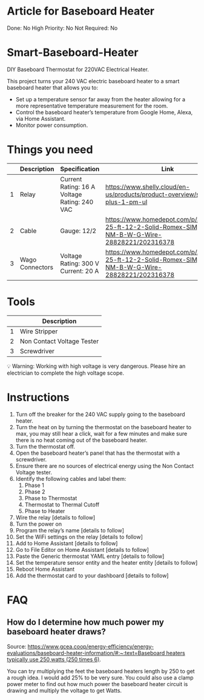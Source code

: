 # Article for Baseboard Heater

Done: No
High Priority: No
Not Required: No

# Smart-Baseboard-Heater

DIY Baseboard Thermostat for 220VAC Electrical Heater.

This project turns your 240 VAC electric baseboard heater to a smart baseboard heater that allows you to:

- Set up a temperature sensor far away from the heater allowing for a more representative temperature measurement for the room.
- Control the baseboard heater’s temperature from Google Home, Alexa, via Home Assistant.
- Monitor power consumption.

# Things you need

|  | Description | Specification | Link |
| --- | --- | --- | --- |
| 1 | Relay | Current Rating: 16 A  Voltage Rating: 240 VAC | https://www.shelly.cloud/en-us/products/product-overview/shelly-plus-1-pm-ul |
| 2 | Cable | Gauge: 12/2 | https://www.homedepot.com/p/Southwire-25-ft-12-2-Solid-Romex-SIMpull-CU-NM-B-W-G-Wire-28828221/202316378 |
| 3 | Wago Connectors | Voltage Rating: 300 V Current: 20 A | https://www.homedepot.com/p/Southwire-25-ft-12-2-Solid-Romex-SIMpull-CU-NM-B-W-G-Wire-28828221/202316378 |

# Tools

|  | Description |
| --- | --- |
| 1 | Wire Stripper |
| 2 | Non Contact Voltage Tester |
| 3 | Screwdriver |

<aside>
💡 Warning: Working with high voltage is very dangerous. Please hire an electrician to complete the high voltage scope.

</aside>

# Instructions

1. Turn off the breaker for the 240 VAC supply going to the baseboard heater.
2. Turn the heat on by turning the thermostat on the baseboard heater to max, you may still hear a click, wait for a few minutes and make sure there is no heat coming out of the baseboard heater.
3. Turn the thermostat off.
4. Open the baseboard heater’s panel that has the thermostat with a screwdriver.
5. Ensure there are no sources of electrical energy using the Non Contact Voltage tester.
6. Identify the following cables and label them:
    1. Phase 1
    2. Phase 2
    3. Phase to Thermostat
    4. Thermostat to Thermal Cutoff
    5. Phase to Heater 
7. Wire the relay [details to follow]
8. Turn the power on
9. Program the relay’s name [details to follow]
10. Set the WiFi settings on the relay [details to follow]
11. Add to Home Assistant [details to follow]
12. Go to File Editor on Home Assistant [details to follow]
13. Paste the Generic thermostat YAML entry [details to follow]
14. Set the temperature sensor entity and the heater entity [details to follow]
15. Reboot Home Assistant
16. Add the thermostat card to your dashboard [details to follow]

# FAQ

## How do I determine how much power my baseboard heater draws?

Source: [https://www.gcea.coop/energy-efficiency/energy-evaluations/baseboard-heater-information/#:~:text=Baseboard heaters typically use 250,watts (250 times 6)](https://www.gcea.coop/energy-efficiency/energy-evaluations/baseboard-heater-information/#:~:text=Baseboard%20heaters%20typically%20use%20250,watts%20(250%20times%206)).

You can try multiplying the feet the baseboard heaters length by 250 to get a rough idea. I would add 25% to be very sure. You could also use a clamp power meter to find out how much power the baseboard heater circuit is drawing and multiply the voltage to get Watts.
